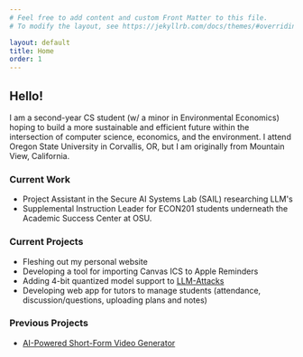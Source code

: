 ```yaml
---
# Feel free to add content and custom Front Matter to this file.
# To modify the layout, see https://jekyllrb.com/docs/themes/#overriding-theme-defaults

layout: default
title: Home
order: 1
---
```

## Hello!

I am a second-year CS student (w/ a minor in Environmental Economics) hoping to build a more sustainable and efficient future within the intersection of computer science, economics, and the environment. I attend Oregon State University in Corvallis, OR, but I am originally from Mountain View, California.

### Current Work
* Project Assistant in the Secure AI Systems Lab (SAIL) researching LLM's 
* Supplemental Instruction Leader for ECON201 students underneath the Academic Success Center at OSU.

### Current Projects
* Fleshing out my personal website
* Developing a tool for importing Canvas ICS to Apple Reminders
* Adding 4-bit quantized model support to [LLM-Attacks](https://github.com/llm-attacks/llm-attacks)
* Developing web app for tutors to manage students (attendance, discussion/questions, uploading plans and notes)

### Previous Projects
* [AI-Powered Short-Form Video Generator](https://github.com/aj-arts/shortsGenerator)
